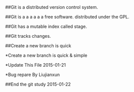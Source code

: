 
##Git is a distributed version control system.

##Git is a a a a a a   free software. distributed under the GPL.

##Git has a mutable index called stage.

##Git tracks changes.

##Create a new branch is quick

*Create a new branch is quick & simple

*Update This File 2015-01-21

*Bug repare By Liujianxun

##End the git study 2015-01-22
